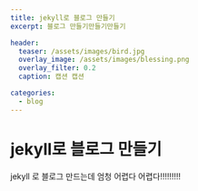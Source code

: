 ```yaml
---
title: jekyll로 블로그 만들기
excerpt: 블로그 만들기만들기만들기

header:
  teaser: /assets/images/bird.jpg
  overlay_image: /assets/images/blessing.png
  overlay_filter: 0.2
  caption: 캡션 캡션

categories:
  - blog
---
```


# jekyll로 블로그 만들기

jekyll 로 블로그 만드는데 엄청 어렵다
어렵다!!!!!!!!!
